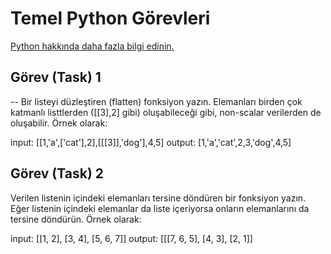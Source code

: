 # Temel Python Görevleri
[Python hakkında daha fazla bilgi edinin.](https://www.python.org/)
## Görev (Task) 1
-- Bir listeyi düzleştiren (flatten) fonksiyon yazın. Elemanları birden çok katmanlı listtlerden ([[3],2] gibi) oluşabileceği gibi, non-scalar verilerden de oluşabilir. Örnek olarak:

input: [[1,'a',['cat'],2],[[[3]],'dog'],4,5]
output: [1,'a','cat',2,3,'dog',4,5]

## Görev (Task) 2

Verilen listenin içindeki elemanları tersine döndüren bir fonksiyon yazın. Eğer listenin içindeki elemanlar da liste içeriyorsa onların elemanlarını da tersine döndürün. Örnek olarak:

input: [[1, 2], [3, 4], [5, 6, 7]]
output: [[[7, 6, 5], [4, 3], [2, 1]]